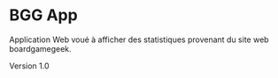 # BGG App

Application Web voué à afficher des statistiques provenant du site web boardgamegeek.

Version 1.0
